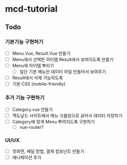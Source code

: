 # **mcd-tutorial**

## Todo

### **기본기능 구현하기**
- [ ] Menu.Vue, Result.Vue 만들기  
- [ ] Menu에서 선택한 아이템 Result에서 보여지도록 만들기
- [ ] Menu에 아이템 뿌리기
  - [ ] 일단 기본 메뉴만 데이터 파일 만들어서 보여주기
- [ ] Result에서 삭제 가능하도록 
- [ ] 기본 CSS (mobile-friendly)

### **추가 기능 구현하기**
- [ ] Category.vue 만들기
- [ ] 맥도날드 사이트에서 메뉴 크롤링으로 긁어서 데이터 저장하기 
- [ ] Category에 맞게 Menu 뿌려지도록 구현하기
  - [ ] vue-router? 

### **UI/UX**
- [ ] 첫화면, 배달 방법, 결제 컴포넌트 만들기 
- [ ] 애니메이션 추가
